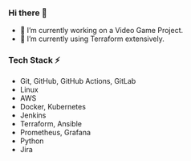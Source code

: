 ### Hi there 👋

- 🔭 I’m currently working on a Video Game Project.
- 🌱 I’m currently using Terraform extensively.


<!--
**sidd47/sidd47** is a ✨ _special_ ✨ repository because its `README.md` (this file) appears on your GitHub profile.

Here are some ideas to get you started:

- 🔭 I’m currently working on ...
- 🌱 I’m currently learning ...
- 👯 I’m looking to collaborate on ...
- 🤔 I’m looking for help with ...
- 💬 Ask me about ...
- 📫 How to reach me: ...
- 😄 Pronouns: ...
- ⚡ Fun fact: ...
-->

### **Tech Stack** ⚡
- Git, GitHub, GitHub Actions, GitLab 
- Linux 
- AWS 
- Docker, Kubernetes 
- Jenkins 
- Terraform, Ansible 
- Prometheus, Grafana 
- Python 
- Jira 
